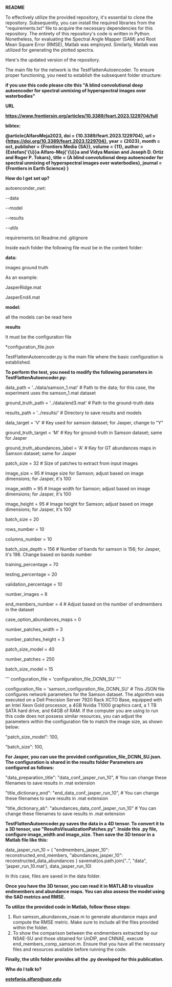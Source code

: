 **README**

To effectively utilize the provided repository, it's essential to clone the repository. Subsequently, 
you can install the required libraries from the "requirements.txt" file to acquire the necessary 
dependencies for this repository. The entirety of this repository's code is written in Python. Nonetheless,
for evaluating the Spectral Angle Mapper (SAM) and Root Mean Square Error (RMSE), Matlab was employed. Similarly,
Matlab was utilized for generating the plotted spectra.

Here's the updated version of the repository.

The main file for the network is the TestFlattenAutoencoder. To ensure proper functioning, 
you need to establish the subsequent folder structure:

**if you use this code please cite this "A blind convolutional deep autoencoder for
spectral unmixing of hyperspectral images over waterbodies"**

**URL**

**https://www.frontiersin.org/articles/10.3389/feart.2023.1229704/full**

**bibtex:**

**@article{AlfaroMeja2023,
  doi = {10.3389/feart.2023.1229704},
  url = {https://doi.org/10.3389/feart.2023.1229704},
  year = {2023},
  month = oct,
  publisher = {Frontiers Media {SA}},
  volume = {11},
  author = {Estefan{\'{\i}}a Alfaro-Mej{\'{\i}}a and Vidya Manian and Joseph D. Ortiz and Roger P. Tokars},
  title = {A blind convolutional deep autoencoder for spectral unmixing of hyperspectral images over waterbodies},
  journal = {Frontiers in Earth Science}
}**

**How do I get set up?**

autoenconder_owt:

--data

--model

--results

--utils

requirements.txt
Readme.md
.gitignore

Inside each folder the following file must be in the content folder:

**data:**

images
ground truth

As an example:

JasperRidge.mat

JasperEnd4.mat

**model:**

all the models can be read here

**results**

It must be the configuration file

*configuration_file.json

TestFlattenAutoencoder.py is the main file where the basic configuration is established.

**To perform the test, you need to modify the following parameters in TestFlattenAutoencoder.py:**

data_path = '../data/samson_1.mat'  # Path to the data; for this case, the experiment uses the samson_1.mat dataset

ground_truth_path = '../data/end3.mat'  # Path to the ground-truth data

results_path = '../results/'  # Directory to save results and models

data_target = 'V'  # Key used for samson dataset; for Jasper, change to "Y"

ground_truth_target = 'M'  # Key for ground-truth in Samson dataset; same for Jasper

ground_truth_abundances_label = 'A'  # Key for GT abundances maps in Samson dataset; same for Jasper

patch_size = 32  # Size of patches to extract from input images

image_size = 95  # Image size for Samson; adjust based on image dimensions; for Jasper, it's 100

image_width = 95  # Image width for Samson; adjust based on image dimensions; for Jasper, it's 100

image_height = 95  # Image height for Samson; adjust based on image dimensions; for Jasper, it's 100

batch_size = 20

rows_number = 10

columns_number = 10

batch_size_depth = 156  # Number of bands for samson is 156; for Jasper, it's 198. Change based on bands number

training_percentage = 70

testing_percentage = 20

validation_percentage = 10

number_images = 8

end_members_number = 4  # Adjust based on the number of endmembers in the dataset

case_option_abundances_maps = 0

number_patches_width = 3

number_patches_height = 3

patch_size_model = 40

number_patches = 250

batch_size_model = 15

''' configuration_file = 'configuration_file_DCNN_SU' '''


configuration_file = 'samson_configuration_file_DCNN_SU'  # This JSON file configures network parameters for the Samson dataset.
The algorithm was executed on a Dell Precision Server 7920 Rack XCTO Base, equipped with an Intel Xeon Gold processor, 
a 4GB Nvidia T1000 graphics card, a 1 TB SATA hard drive, and 64GB of RAM. 
If the computer you are using to run this code does not possess similar resources, 
you can adjust the parameters within the configuration file to match the image size, as shown below:

"patch_size_model": 100,

"batch_size": 100,


**For Jasper, you can use the provided configuration_file_DCNN_SU.json. The configuration is shared in the results folder
Parameters are configured as follows:**

"data_preparation_title": "data_conf_jasper_run_10",  # You can change these filenames to save results in .mat extension

"title_dictionary_end": "end_data_conf_jasper_run_10",  # You can change these filenames to save results in .mat extension

"title_dictionary_ab": "abundances_data_conf_jasper_run_10"  # You can change these filenames to save results in .mat extension


**TestFlattenAutoencoder.py saves the data in a 4D tensor. To convert it to a 3D tensor, use 
"ResultsVisualizationPatches.py". Inside this .py file, configure image_width and image_size.
Then save the 3D tensor in a Matlab file like this:**

data_jasper_run_10 = {
    "endmembers_jasper_10": reconstructed_end_members,
    "abundances_jasper_10": reconstructed_data_abundances
}
savemat(os.path.join("..", "data", 'jasper_run_10.mat'), data_jasper_run_10)

In this case, files are saved in the data folder.

**Once you have the 3D tensor, you can read it in MATLAB to visualize endmembers and abundance maps.
You can also assess the model using the SAD metrics and RMSE.**

**To utilize the provided code in Matlab, follow these steps:**

1. Run samson_abundances_nsae.m to generate abundance maps and compute the RMSE metric. Make sure to include all 
the files provided within the folder.
2. To show the comparison between the endmembers extracted by our NSAE-SU and those obtained for UnDIP, and CNNAE, 
execute end_members_comp_samson.m. Ensure that you have all the necessary files and resources available 
before running the code.

**Finally, the utils folder provides all the .py developed for this publication.**

**Who do I talk to?**

**estefania.alfaro@upr.edu**

